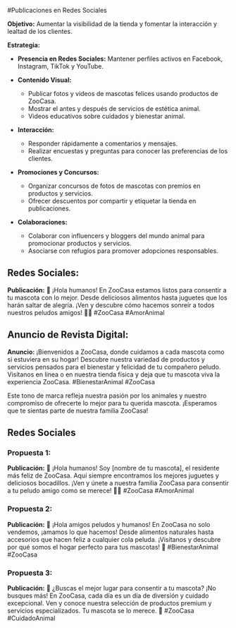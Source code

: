 #Publicaciones en Redes Sociales

**Objetivo:** Aumentar la visibilidad de la tienda y fomentar la interacción y lealtad de los clientes.

**Estrategia:**
- **Presencia en Redes Sociales:** Mantener perfiles activos en Facebook, Instagram, TikTok y YouTube.

- **Contenido Visual:**
  - Publicar fotos y videos de mascotas felices usando productos de ZooCasa.
  - Mostrar el antes y después de servicios de estética animal.
  - Videos educativos sobre cuidados y bienestar animal.

- **Interacción:**
  - Responder rápidamente a comentarios y mensajes.
  - Realizar encuestas y preguntas para conocer las preferencias de los clientes.

- **Promociones y Concursos:**
  - Organizar concursos de fotos de mascotas con premios en productos y servicios.
  - Ofrecer descuentos por compartir y etiquetar la tienda en publicaciones.

- **Colaboraciones:**
  - Colaborar con influencers y bloggers del mundo animal para promocionar productos y servicios.
  - Asociarse con refugios para promover adopciones responsables.
    
## Redes Sociales:

**Publicación:**
🐾 ¡Hola humanos! En ZooCasa estamos listos para consentir a tu mascota con lo mejor. Desde deliciosos alimentos hasta juguetes que los harán saltar de alegría. ¡Ven y descubre cómo hacemos sonreír a todos nuestros peludos amigos! 🐶😺 #ZooCasa #AmorAnimal

## Anuncio de Revista Digital:

**Anuncio:**
¡Bienvenidos a ZooCasa, donde cuidamos a cada mascota como si estuviera en su hogar! Descubre nuestra variedad de productos y servicios pensados para el bienestar y felicidad de tu compañero peludo. Visítanos en línea o en nuestra tienda física y deja que tu mascota viva la experiencia ZooCasa. #BienestarAnimal #ZooCasa

Este tono de marca refleja nuestra pasión por los animales y nuestro compromiso de ofrecerte lo mejor para tu querida mascota. ¡Esperamos que te sientas parte de nuestra familia ZooCasa!

## Redes Sociales

### Propuesta 1:

**Publicación:**
🐾 ¡Hola humanos! Soy [nombre de tu mascota], el residente más feliz de ZooCasa. Aquí siempre encontramos los mejores juguetes y deliciosos bocadillos. ¡Ven y únete a nuestra familia ZooCasa para consentir a tu peludo amigo como se merece! 🐶😺 #ZooCasa #AmorAnimal

### Propuesta 2:

**Publicación:**
🐾 ¡Hola amigos peludos y humanos! En ZooCasa no solo vendemos, ¡amamos lo que hacemos! Desde alimentos naturales hasta accesorios que hacen feliz a cualquier cola peluda. ¡Visítanos y descubre por qué somos el hogar perfecto para tus mascotas! 🐾 #BienestarAnimal #ZooCasa

### Propuesta 3:

**Publicación:**
🐾 ¿Buscas el mejor lugar para consentir a tu mascota? ¡No busques más! En ZooCasa, cada día es un día de diversión y cuidado excepcional. Ven y conoce nuestra selección de productos premium y servicios especializados. Tu mascota se lo merece. 🐾 #ZooCasa #CuidadoAnimal
